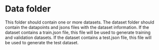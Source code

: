 # Data folder

This folder should contain one or more datasets. The dataset folder should contain the datapoints and jsons files with the dataset information. If the dataset contains a train.json file, this file will be used to generate training and validation datasets. If the dataset contains a test.json file, this file will be used to generate the test dataset.
